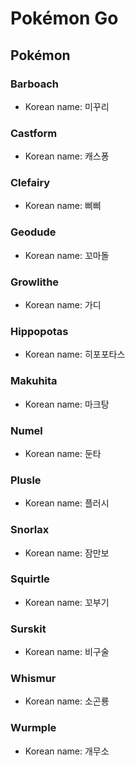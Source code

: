 # Pokémon Go

## Pokémon
### Barboach
* Korean name: 미꾸리

### Castform
* Korean name: 캐스퐁

### Clefairy
* Korean name: 삐삐

### Geodude
* Korean name: 꼬마돌

### Growlithe
* Korean name: 가디

### Hippopotas
* Korean name: 히포포타스

### Makuhita
* Korean name: 마크탕

### Numel
* Korean name: 둔타

### Plusle
* Korean name: 플러시

### Snorlax
* Korean name: 잠만보

### Squirtle
* Korean name: 꼬부기

### Surskit
* Korean name: 비구술

### Whismur
* Korean name: 소곤룡

### Wurmple
* Korean name: 개무소
